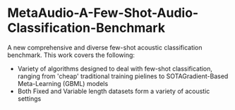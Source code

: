 # MetaAudio-A-Few-Shot-Audio-Classification-Benchmark
A new comprehensive and diverse few-shot acoustic classification benchmark. This work covers the following:
 - Variety of algorithms designed to deal with few-shot classification, ranging from 'cheap' traditional training pielines to SOTAGradient-Based Meta-Learning (GBML) models
 - Both Fixed and Variable length datasets form a variety of acoustic settings
